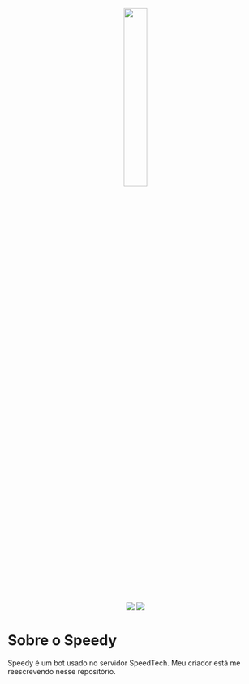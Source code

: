 <p align="center">
<img src="https://cdn.discordapp.com/attachments/695781435340095590/696858668142166126/ca2.png" width=30%>
<br>
<a href="https://discord.gg/ebF85xX"><img src="https://discordapp.com/api/guilds/632730010800750593/widget.png"></a>
<a href="https://github.com/LucasTSu/Speedy-Rewrite/blob/master/LICENSE"><img src="https://img.shields.io/badge/license-AGLP%203.0-green.svg"></a>
</p>

Sobre o Speedy
========
Speedy é um bot usado no servidor SpeedTech. Meu criador está me reescrevendo nesse repositório.
